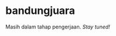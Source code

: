 
<!-- README.md is generated from README.Rmd. Please edit that file -->

# bandungjuara

Masih dalam tahap pengerjaan. *Stay tuned\!*
